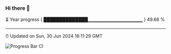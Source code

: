 ### Hi there 👋

⏳ Year progress { ██████████████▁▁▁▁▁▁▁▁▁▁▁▁▁▁▁▁ } 49.66 %

---

⏰ Updated on Sun, 30 Jun 2024 18:11:29 GMT

![Progress Bar CI](https://github.com/Shyam-Makwana/GitHub-Actions-Demo/workflows/Progress%20Bar%20CI/badge.svg)
